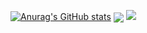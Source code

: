 [![Anurag's GitHub stats](https://github-readme-stats.vercel.app/api?username=codergautam&theme=dark)](https://github.com/anuraghazra/github-readme-stats)
<img align="center" src="https://github-readme-stats.vercel.app/api/top-langs/?username=codergautam&count_private=true&langs_count=7&theme=dark&layout=compact" />
![](https://komarev.com/ghpvc/?username=your-github-username)
